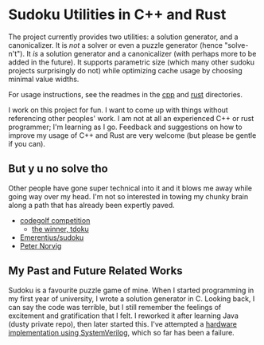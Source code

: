 
# Sudoku Utilities in C++ and Rust

The project currently provides two utilities: a solution generator, and a canonicalizer. It is _not_ a solver or even a puzzle generator (hence "solve-n't"). It _is_ a solution generator and a canonicalizer (with perhaps more to be added in the future). It supports parametric size (which many other sudoku projects surprisingly do not) while optimizing cache usage by choosing minimal value widths.

For usage instructions, see the readmes in the [cpp](./cpp/readme.md) and [rust](./rust/readme.md) directories.

I work on this project for fun. I want to come up with things without referencing other peoples' work. I am not at all an experienced C++ or rust programmer; I'm learning as I go. Feedback and suggestions on how to improve my usage of C++ and Rust are very welcome (but please be gentle if you can).

## But y u no solve tho

Other people have gone super technical into it and it blows me away while going way over my head. I'm not so interested in towing my chunky brain along a path that has already been expertly paved.

- [codegolf competition](https://codegolf.stackexchange.com/questions/190727/the-fastest-sudoku-solver)
  - [the winner, tdoku](https://t-dillon.github.io/tdoku/)
- [Emerentius/sudoku](https://github.com/Emerentius/sudoku)
- [Peter Norvig](https://norvig.com/sudoku.html)

## My Past and Future Related Works

Sudoku is a favourite puzzle game of mine. When I started programming in my first year of university, I wrote a solution generator in C. Looking back, I can say the code was terrible, but I still remember the feelings of excitement and gratification that I felt. I reworked it after learning Java (dusty private repo), then later started this. I've attempted a [hardware implementation using SystemVerilog](https://github.com/david-fong/Sudoku-SV), which so far has been a failure.
